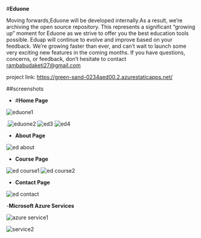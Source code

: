 #**Eduone**

Moving forwards,Eduone will be developed internally.As a result, we’re archiving the open source repository. This represents a significant “growing up” moment for Eduone as we strive to offer you the best education tools possible.
     Eduap will continue to evolve and improve based on your feedback. We’re growing faster than ever, and can’t wait to launch some very exciting new features in the coming months.
If you have questions, concerns, or feedback, don’t hesitate to contact rambabudaketi27@gmail.com

project link: https://green-sand-0234aed00.2.azurestaticapps.net/

##screenshots

- #**Home Page**


![eduone1](https://user-images.githubusercontent.com/103198409/198861444-a94bb427-a9c1-4fa3-956f-10cea6e82a88.png)

.![eduone2](https://user-images.githubusercontent.com/103198409/198861448-330df487-8960-4cec-a2d4-7d612e6a0ddd.png)
![ed3](https://user-images.githubusercontent.com/103198409/198861451-aacf8f08-4983-4484-8982-cd2ac948d2a8.png)
![ed4](https://user-images.githubusercontent.com/103198409/198861455-dc2b54d7-96ae-4ce6-95d7-8a3ac21155eb.png)

- **About Page**


![ed about](https://user-images.githubusercontent.com/103198409/198861470-71a3b06f-0b0b-4b0b-8ef7-52c07507f241.png)

- **Course Page**


![ed course1](https://user-images.githubusercontent.com/103198409/198861490-73cf2e1c-99e5-46c6-9fbf-5e84fae27353.png)
![ed course2](https://user-images.githubusercontent.com/103198409/198861493-5919f5a0-19b8-45c1-8a94-433096edd6e6.png)

- **Contact Page**


![ed contact](https://user-images.githubusercontent.com/103198409/198861508-2cde90bf-2800-49b8-ae55-70e1da48c0de.png)


-**Microsoft Azure Services**


![azure service1](https://user-images.githubusercontent.com/103198409/198863818-01fdc284-dac7-41e7-9d68-e5040600c542.png)

![service2](https://user-images.githubusercontent.com/103198409/198863819-6d76ed2b-5538-4c7f-bea0-6039b13658e0.png)




